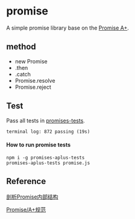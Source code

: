# promise
A simple promise library base on the [Promise A+](https://promisesaplus.com/).

## method

* new Promise
* .then
* .catch
* Promise.resolve
* Promise.reject

## Test 

Pass all tests in [promises-tests](https://github.com/promises-aplus/promises-tests).

    terminal log: 872 passing (19s)

#### How to run promise tests

    npm i -g promises-aplus-tests
    promises-aplus-tests promise.js

## Reference

[剖析Promise内部结构](https://github.com/xieranmaya/blog/issues/3)

[Promise/A+规范](https://segmentfault.com/a/1190000002452115)
